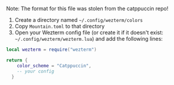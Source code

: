 Note: The format for this file was stolen from the catppuccin repo!


1. Create a directory named `~/.config/wezterm/colors` 
2. Copy `Mountain.toml` to that directory
3. Open your Wezterm config file (or create it if it doesn't exist: `~/.config/wezterm/wezterm.lua`) and add the following lines:
```lua
local wezterm = require("wezterm")

return {
    color_scheme = "Catppuccin",
    -- your config
  }
```
